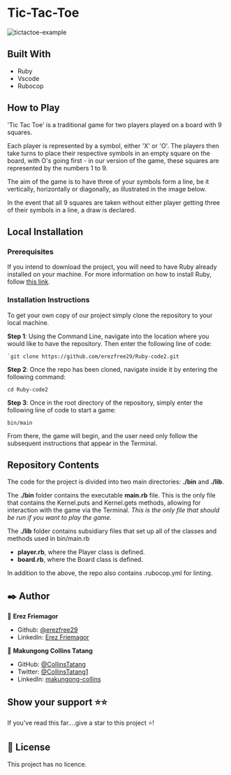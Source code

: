 # Tic-Tac-Toe

![tictactoe-example](https://cdn.pixabay.com/photo/2017/02/25/10/53/board-2097446_1280.jpg)


## Built With

- Ruby
- Vscode
- Rubocop


## How to Play

'Tic Tac Toe' is a traditional game for two players played on a board with 9 squares.

Each player is represented by a symbol, either 'X' or 'O'. The players then take turns to place their respective symbols in an empty square on the board, with O's going first - in our version of the game, these squares are represented by the numbers 1 to 9.

The aim of the game is to have three of your symbols form a line, be it vertically, horizontally or diagonally, as illustrated in the image below.

In the event that all 9 squares are taken without either player getting three of their symbols in a line, a draw is declared.


## Local Installation

### Prerequisites

If you intend to download the project, you will need to have Ruby already installed on your machine. For more information on how to install Ruby, follow [this link](https://www.ruby-lang.org/en/downloads/).

### Installation Instructions

To get your own copy of our project simply clone the repository to your local machine.

**Step 1**: Using the Command Line, navigate into the location where you would like to have the repository. Then enter the following line of code:

```
`git clone https://github.com/erezfree29/Ruby-code2.git
```

**Step 2**: Once the repo has been cloned, navigate inside it by entering the following command:

`cd Ruby-code2`

**Step 3**: Once in the root directory of the repository, simply enter the following line of code to start a game:

`bin/main`

From there, the game will begin, and the user need only follow the subsequent instructions that appear in the Terminal.

## Repository Contents

The code for the project is divided into two main directories: **./bin** and **./lib**.

The **./bin** folder contains the executable **main.rb** file. This is the only file that contains the Kernel.puts and Kernel.gets methods, allowing for interaction with the game via the Terminal. _This is the only file that should be run if you want to play the game._

The **./lib** folder contains subsidiary files that set up all of the classes and methods used in bin/main.rb

- **player.rb**, where the Player class is defined.
- **board.rb**, where the Board class is defined.

In addition to the above, the repo also contains .rubocop.yml for linting.


## ✒️  Author <a name = "author"></a>

👤 **Erez Friemagor**
- Github: [@erezfree29](https://github.com/erezfree29)
- Linkedin: [Erez Friemagor](https://www.linkedin.com/in/mert-gunduz-875280202/)

👤 **Makungong Collins Tatang**
- GitHub: [@CollinsTatang](https://github.com/CollinsTatang)
- Twitter: [@CollinsTatang1](https://twitter.com/CollinsTatang1)
- LinkedIn: [makungong-collins](https://www.linkedin.com/in/makungong-collins-b43260190/)



## Show your support ⭐️⭐️

If you've read this far....give a star to this project ⭐️!

## 📝 License

This project has no licence.
